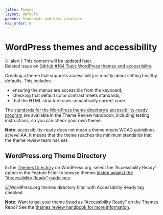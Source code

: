 ```yaml
---
title: Themes
layout: default
parent: Standards and best practice
nav_order: 8
---
```


# WordPress themes and accessibility

{: .alert }
This content will be updated later.  
Related issue on [GitHub #164 Topic WordPress themes and accessibility](https://github.com/wpaccessibility/wp-a11y-docs/issues/164).  

Creating a theme that supports accessibility is mostly about setting healthy defaults. This includes:

- ensuring the menus are accessible from the keyboard,
- checking that default color contrast meets standards,
- that the HTML structure uses semantically correct code.

The [standards for the WordPress theme directory’s accessibility-ready program](https://make.wordpress.org/themes/handbook/review/accessibility) are available in the Theme Review handbook, including testing instructions, so you can check your own theme.

**Note**: accessibility-ready does not mean a theme meets WCAG guidelines at level AA. It means that the theme reaches the minimum standards that the theme review team has set.

## WordPress.org Theme Directory

In the [Themes Directory](https://wordpress.org/themes/) on WordPress.org, select the ‘Accessibility Ready’ option in the Feature Filter to browse themes [tested against the “Accessibility Ready” guidelines](https://wordpress.org/themes/tags/accessibility-ready/).


![WordPress.org themes directory filter with Accessibility Ready tag checked]({{site.baseurl}}/assets/images/a11y-themes-filter.png)

**Note**: Want to get your theme listed as “Accessibility Ready” on the Themes Repo? See the [themes review handbook for more information](https://make.wordpress.org/themes/handbook/review/accessibility/). 
